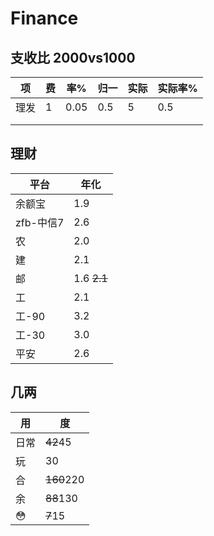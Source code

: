 # Finance

## 支收比 2000vs1000
|项|费|率%|归一|实际|实际率%|
|-|-|-|-|-|-|
|理发|1|0.05|0.5|5|0.5|
|||||||
|||||||


## 理财
|平台|年化|
|---|---|
|余额宝|1.9|
|zfb-中信7|2.6|
|农|2.0|
|建|2.1|
|邮|1.6 ~~2.1~~|
|工|2.1|
|工-90|3.2|
|工-30|3.0|
|平安|2.6|


## 几两
|用|度|
|--|--|
|日常|~~42~~45|
|玩|30|
|合|~~160~~220|
|余|~~88~~130|
|😳|~~7~~15|


